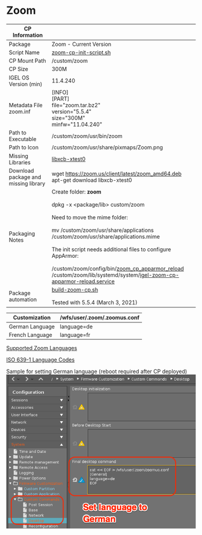 # Zoom

|  CP Information |            |
|-----------------|------------|
| Package | Zoom - Current Version |
| Script Name | [zoom-cp-init-script.sh](zoom-cp-init-script.sh) |
| CP Mount Path | /custom/zoom |
| CP Size | 300M |
| IGEL OS Version (min) | 11.4.240 |
| Metadata File <br /> zoom.inf | [INFO] <br /> [PART] <br /> file="zoom.tar.bz2" <br /> version="5.5.4" <br /> size="300M" <br /> minfw="11.04.240" |
| Path to Executable | /custom/zoom/usr/bin/zoom |
| Path to Icon | /custom/zoom/usr/share/pixmaps/Zoom.png |
| Missing Libraries | [libxcb-xtest0](https://packages.ubuntu.com/bionic/amd64/libxcb-xtest0) |
| Download package and missing library | wget https://zoom.us/client/latest/zoom_amd64.deb <br /> apt-get download libxcb-xtest0 |
| Packaging Notes | Create folder: **zoom** <br /><br /> dpkg -x <package/lib> custom/zoom <br /><br /> Need to move the mime folder: <br /><br />mv /custom/zoom/usr/share/applications /custom/zoom/usr/share/applications.mime <br /><br />The init script needs additional files to configure AppArmor: <br /><br /> /custom/zoom/config/bin/[zoom_cp_apparmor_reload](zoom_cp_apparmor_reload) <br /> /custom/zoom/lib/systemd/system/[igel-zoom-cp-apparmor-reload.service](igel-zoom-cp-apparmor-reload.service) |
| Package automation | [build-zoom-cp.sh](build-zoom-cp.sh) <br /><br /> Tested with 5.5.4 (March 3, 2021)|

|  Customization | /wfs/user/.zoom/.zoomus.conf |
|----------------|------------------------------|
| German Language | language=de |
| French Language | language=fr |

[Supported Zoom Languages](https://support.zoom.us/hc/en-us/articles/209982306-Change-your-language-on-Zoom)

[ISO 639-1 Language Codes](https://www.loc.gov/standards/iso639-2/php/code_list.php)

Sample for setting German language (reboot required after CP deployed)
![zoomus.confg language German](zoom-zoomus.conf-lang-german.png)

